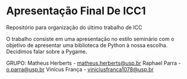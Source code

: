 # Apresentação Final De ICC1
Repositório para organização do último trabalho de ICC

O trabalho consiste em uma apresentação no estilo seminário com o objetivo de apresentar uma biblioteca de Python à nossa escolha. Decidimos falar sobre a Pygame.

GRUPO: 
        Matheus Herberts - matheus.herberts@usp.br 
        Raphael Parra - o.parra@usp.br 
        Vinícus França - viniciusfranca1078@usp.br
